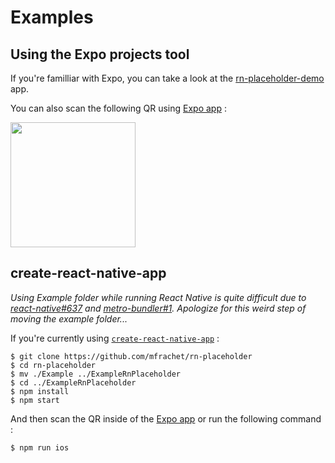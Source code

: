 
<h1 name="#see-examples">Examples</h1>


## Using the Expo projects tool

If you're familliar with Expo, you can take a look at the [rn-placeholder-demo](https://expo.io/@mfrachet/rn-placeholder-demo) app.

You can also scan the following QR using [Expo app](https://expo.io/) :

<img src="https://img4.hostingpics.net/pics/589414Capturedecran20170716a122129.png" width="200"/>


## create-react-native-app


*Using Example folder while running React Native is quite difficult due to [react-native#637](https://github.com/facebook/react-native/issues/637) and [metro-bundler#1](https://github.com/facebook/metro-bundler/issues/1). Apologize for this weird step of moving the example folder...*

If you're currently using [`create-react-native-app`](https://facebook.github.io/react-native/docs/getting-started.html#getting-started) :

```
$ git clone https://github.com/mfrachet/rn-placeholder
$ cd rn-placeholder
$ mv ./Example ../ExampleRnPlaceholder
$ cd ../ExampleRnPlaceholder
$ npm install
$ npm start
```

And then scan the QR inside of the [Expo app](https://expo.io/) or run the following command :

```
$ npm run ios
```
